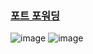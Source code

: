 ### [포트 포워딩](https://www.inflearn.com/courses/lecture?courseId=335940&unitId=261928&subtitleLanguage=ko)

![image](https://github.com/user-attachments/assets/747d8514-f5b9-4c39-a75e-eb74569b3586)
![image](https://github.com/user-attachments/assets/6de274b7-7ce3-416d-a85a-12faf6cef117)

